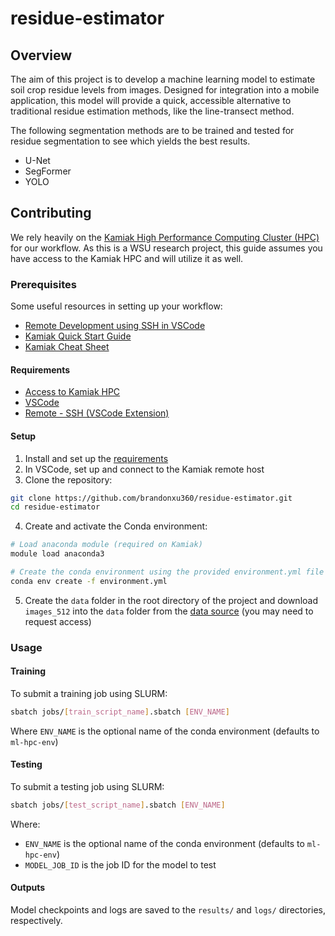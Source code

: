 # residue-estimator

## Overview

The aim of this project is to develop a machine learning model to estimate soil crop residue levels from images. Designed for integration into a mobile application, this model will provide a quick, accessible alternative to traditional residue estimation methods, like the line-transect method.

The following segmentation methods are to be trained and tested for residue segmentation to see which yields the best results.
* U-Net
* SegFormer
* YOLO

## Contributing

We rely heavily on the [Kamiak High Performance Computing Cluster (HPC)](https://hpc.wsu.edu/kamiak-hpc/what-is-kamiak/) for our workflow. As this is a WSU research project, this guide assumes you have access to the Kamiak HPC and will utilize it as well.

### Prerequisites

Some useful resources in setting up your workflow:
* [Remote Development using SSH in VSCode](https://code.visualstudio.com/docs/remote/ssh)
* [Kamiak Quick Start Guide](https://hpc.wsu.edu/users-guide/quick-start-guide/)
* [Kamiak Cheat Sheet](https://wpcdn.web.wsu.edu/wp-research/uploads/sites/2940/2024/02/kamiak_cheat_sheet_vs1.pdf)

#### Requirements
* [Access to Kamiak HPC](https://hpc.wsu.edu/kamiak-hpc/requesting-access/)
* [VSCode](https://code.visualstudio.com/)
* [Remote - SSH (VSCode Extension)](https://marketplace.visualstudio.com/items?itemName=ms-vscode-remote.remote-ssh)

#### Setup
1. Install and set up the [requirements](#requirements)
2. In VSCode, set up and connect to the Kamiak remote host
3. Clone the repository:
```bash
git clone https://github.com/brandonxu360/residue-estimator.git
cd residue-estimator
```
4. Create and activate the Conda environment:
```bash
# Load anaconda module (required on Kamiak)
module load anaconda3

# Create the conda environment using the provided environment.yml file
conda env create -f environment.yml
```
5. Create the `data` folder in the root directory of the project and download `images_512` into the `data` folder from the [data source](https://emailwsu-my.sharepoint.com/:f:/r/personal/a_norouzikandelati_wsu_edu/Documents/Ph.D/Projects/Residue_estimator_app/Dataset/images_512?csf=1&web=1&e=yU5RHG) (you may need to request access)

### Usage

#### Training
To submit a training job using SLURM:
```bash
sbatch jobs/[train_script_name].sbatch [ENV_NAME]
```
Where `ENV_NAME` is the optional name of the conda environment (defaults to `ml-hpc-env`)

#### Testing
To submit a testing job using SLURM:
```bash
sbatch jobs/[test_script_name].sbatch [ENV_NAME]
```
Where:
* `ENV_NAME` is the optional name of the conda environment (defaults to `ml-hpc-env`)
* `MODEL_JOB_ID` is the job ID for the model to test

#### Outputs
Model checkpoints and logs are saved to the `results/` and `logs/` directories, respectively.


